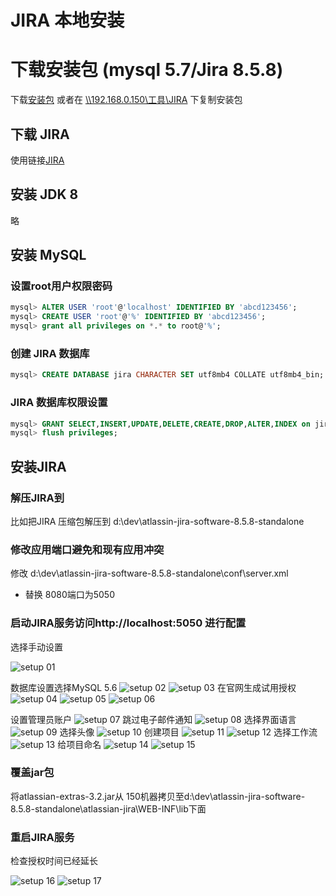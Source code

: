 # JIRA 本地安装

# 下载安装包 (mysql 5.7/Jira 8.5.8)
下载[安装包](https://www.atlassian.com/software/jira/download) 或者在 [\\\\192.168.0.150\工具\JIRA](#) 下复制安装包

## 下载 JIRA
使用链接[JIRA](https://www.atlassian.com/software/jira/download)

## 安装 JDK 8
略

## 安装 MySQL
### 设置root用户权限密码
```sql
mysql> ALTER USER 'root'@'localhost' IDENTIFIED BY 'abcd123456';
mysql> CREATE USER 'root'@'%' IDENTIFIED BY 'abcd123456';
mysql> grant all privileges on *.* to root@'%';
```

### 创建 JIRA 数据库
```sql
mysql> CREATE DATABASE jira CHARACTER SET utf8mb4 COLLATE utf8mb4_bin;
```

### JIRA 数据库权限设置
```sql
mysql> GRANT SELECT,INSERT,UPDATE,DELETE,CREATE,DROP,ALTER,INDEX on jira.* TO 'jira'@'%' IDENTIFIED BY 'abcd123456';
mysql> flush privileges;
```

## 安装JIRA
### 解压JIRA到<JIRA root>
比如把JIRA 压缩包解压到 d:\dev\atlassin-jira-software-8.5.8-standalone

### 修改应用端口避免和现有应用冲突
修改 d:\dev\atlassin-jira-software-8.5.8-standalone\conf\server.xml
* 替换 8080端口为5050

### 启动JIRA服务访问http://localhost:5050 进行配置

选择手动设置

![setup 01](pic/p01.png)

数据库设置选择MySQL 5.6
![setup 02](pic/p02.png)
![setup 03](pic/p03.png)
在官网生成试用授权
![setup 04](pic/p04.png)
![setup 05](pic/p05.png)
![setup 06](pic/p06.png)

设置管理员账户
![setup 07](pic/p07.png)
跳过电子邮件通知
![setup 08](pic/p08.png)
选择界面语言
![setup 09](pic/p09.png)
选择头像
![setup 10](pic/p10.png)
创建项目
![setup 11](pic/p11.png)
![setup 12](pic/p12.png)
选择工作流
![setup 13](pic/p13.png)
给项目命名
![setup 14](pic/p14.png)
![setup 15](pic/p15.png)


### 覆盖jar包
将atlassian-extras-3.2.jar从 150机器拷贝至d:\dev\atlassin-jira-software-8.5.8-standalone\atlassian-jira\WEB-INF\lib下面

### 重启JIRA服务
检查授权时间已经延长

![setup 16](pic/p16.png)
![setup 17](pic/p17.png)

